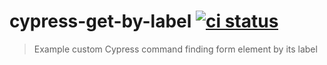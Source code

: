# cypress-get-by-label [![ci status][ci image]][ci url]
> Example custom Cypress command finding form element by its label

[ci image]: https://github.com/bahmutov/cypress-get-by-label/workflows/ci/badge.svg?branch=main
[ci url]: https://github.com/bahmutov/cypress-get-by-label/actions
